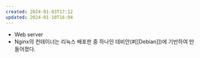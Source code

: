 ```yaml
---
created: 2024-01-03T17:12
updated: 2024-01-10T16:04
---
```


- Web server
- Nginx의 컨테이너는 리눅스 배포판 중 하나인 데비안(#[[Debian]])에 기반하여 만들어졌다.